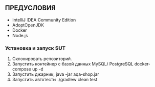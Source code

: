 ## ПРЕДУСЛОВИЯ

* IntelliJ IDEA Community Edition
* AdoptOpenJDK 
* Docker
* Node.js

### Установка и запуск SUT

1. Склонировать репозиторий.
2. Запуcтить контейнер с базой данных MySQL/ PostgreSQL docker-compose up -d
3. Запустить джарник, java -jar aqa-shop.jar 
4. Запустить автотесты ./gradlew clean test
